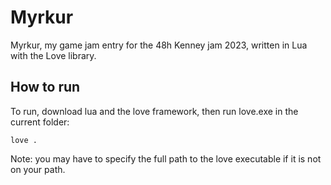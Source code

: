 # Myrkur

Myrkur, my game jam entry for the 48h Kenney jam 2023, written in Lua with the Love library.

## How to run

To run, download lua and the love framework, then run love.exe in the current folder:

```
love .
```

Note: you may have to specify the full path to the love executable if it is not on your path.

